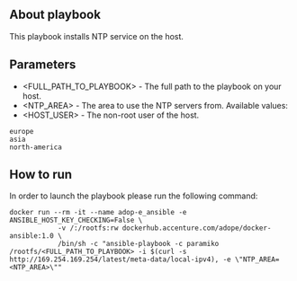 ## About playbook

This playbook installs NTP service on the host.

## Parameters

- <FULL_PATH_TO_PLAYBOOK> - The full path to the playbook on your host.
- <NTP_AREA> - The area to use the NTP servers from. Available values:
- <HOST_USER> - The non-root user of the host.

```
europe
asia
north-america
```

## How to run

In order to launch the playbook please run the following command:

```
docker run --rm -it --name adop-e_ansible -e ANSIBLE_HOST_KEY_CHECKING=False \
			-v /:/rootfs:rw dockerhub.accenture.com/adope/docker-ansible:1.0 \
			/bin/sh -c "ansible-playbook -c paramiko /rootfs/<FULL_PATH_TO_PLAYBOOK> -i $(curl -s http://169.254.169.254/latest/meta-data/local-ipv4), -e \"NTP_AREA=<NTP_AREA>\""
```